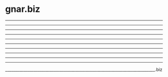 # gnar.biz
_______________________________________________________________________________
_______________________________________________________________________________
_______________________________________________________________________________
____________________        __        ____      ______    __    _______________
_________________    __    __    __    ______    ____       ___________________
__________________        __    __    __    _   ____    _______________________
_____________________    __    __    __          __    ________________________
______________        _________________________________________________________
_______________________________________________________________________________
_______________________________________________________________________________
___________________________________________________________________________.biz
